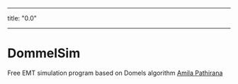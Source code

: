 ___
title: "0.0"
___


# DommelSim
Free EMT simulation program based on Domels algorithm
[Amila Pathirana](www.apathirana.com)
